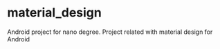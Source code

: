 # material_design
Android project for nano degree. Project related with material design for Android
